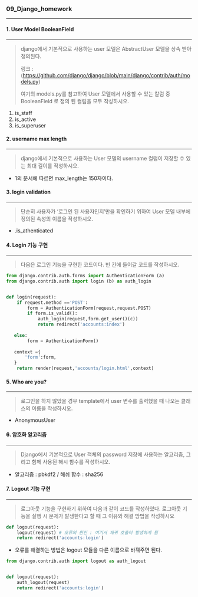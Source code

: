 ### 09_Django_homework

---



#### 1. User Model BooleanField

---

> django에서 기본적으로 사용하는 user 모델은 AbstractUser 모델을 상속 받아 정의된다.
>
> 링크 : (https://github.com/django/django/blob/main/django/contrib/auth/models.py)
>
> 여기의 models.py를 참고하여 User 모델에서 사용할 수 있는 칼럼 중 BooleanField 로 정의 된 컬럼을 모두 작성하시오.



1. is_staff
2. is_active
3. is_superuser



#### 2. username max length

---

>django에서 기본적으로 사용하는 User 모델의 username 컬럼이 저장할 수 있는 최대 길이를 작성하시오.



* 1의 문서에 따르면 max_length는 150자이다.





#### 3. login validation

---

>단순히 사용자가 ‘로그인 된 사용자인지’만을 확인하기 위하여 User 모델 내부에 정의된 속성의 이름을 작성하시오.



* .is_athenticated





#### 4. Login 기능 구현

---

> 다음은 로그인 기능을 구현한 코드이다. 빈 칸에 들어갈 코드를 작성하시오.

```python
from django.contrib.auth.forms import AuthenticationForm (a)
from django.contrib.auth import login (b) as auth_login


def login(request):
    if request.method =='POST':
        form = AuthenticationForm(request,request.POST)
        if form.is_valid():
            auth_login(request,form.get_user()(c))
            return redirect('accounts:index')
        
   else:
    	form = AuthenticationForm()
  
   context ={
       'form':form,
   }
    return render(request,'accounts/login.html',context)
```



#### 5. Who are you?

---

>로그인을 하지 않았을 경우 template에서 user 변수를 출력했을 때 나오는 클래스의 이름을 작성하시오.



* AnonymousUser





#### 6. 암호화 알고리즘

---

>Django에서 기본적으로 User 객체의 password 저장에 사용하는 알고리즘, 그리고 함께 사용된 해시 함수를 작성하시오.



* 알고리즘 : pbkdf2 / 해쉬 함수 : sha256





#### 7. Logout 기능 구현

---

>로그아웃 기능을 구현하기 위하여 다음과 같이 코드를 작성하였다. 로그아웃 기능을 실행 시 문제가 발생한다고 할 때 그 이유와 해결 방법을 작성하시오



```python
def logout(request):
    logout(request) # 오류의 원인 : 여기서 재귀 호출이 발생하게 됨
    return redirect('accounts:login')
```



* 오류를 해결하는 방법은 logout 모듈을 다른 이름으로 바꿔주면 된다.

```python
from django.contrib.auth import logout as auth_logout


def logout(request):
    auth_logout(request)
    return redirect('accounts:login')

```

